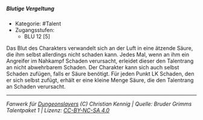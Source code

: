 <!---
Dies ist ein Fanwerk für DUNGEONSLAYERS (C) von Christian Kennig

Quellen:      [Bruder Grimms Talentpaket 1](https://www.f-space.de/ds4/downloads.html)
              [Talentbeschreibungen](https://www.f-space.de/ds4/tools-talentcards.html)
License:      [CC-BY-NC-SA 4.0](https://creativecommons.org/licenses/by-nc-sa/4.0/deed.de)
Richtlinien:  [Fanwerkrichtlinien](https://www.dungeonslayers.net/fanwerk-richtlinien/)
Autor:        Zauberlehrling
-->

##### Blutige Vergeltung

- Kategorie: #Talent
- Zugangsstufen:
  - BLU 12 [5]

Das Blut des Charakters verwandelt sich an der Luft in eine ätzende Säure, die ihm selbst allerdings nicht schaden kann. Jedes Mal, wenn an ihm ein Angreifer im Nahkampf Schaden verursacht, erleidet dieser den Talentrang an nicht abwehrbarem Schaden. Der Charakter kann sich auch selbst Schaden zufügen, falls er Säure benötigt. Für jeden Punkt LK Schaden, den er sich selbst zufügt, erhält er eine kleine Menge Säure, die den Talentrang an Schaden verursacht.

---

_Fanwerk für [Dungeonslayers](https://www.dungeonslayers.net/) (C) Christian Kennig | Quelle: Bruder Grimms Talentpaket 1 | Lizenz: [CC-BY-NC-SA 4.0](https://creativecommons.org/licenses/by-nc-sa/4.0/deed.de)_
